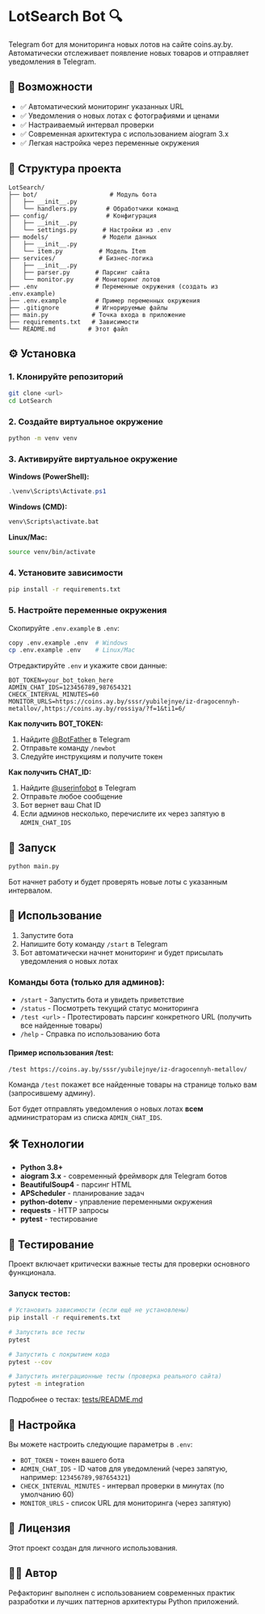 # LotSearch Bot 🔍

Telegram бот для мониторинга новых лотов на сайте coins.ay.by. Автоматически отслеживает появление новых товаров и отправляет уведомления в Telegram.

## 🚀 Возможности

- ✅ Автоматический мониторинг указанных URL
- ✅ Уведомления о новых лотах с фотографиями и ценами
- ✅ Настраиваемый интервал проверки
- ✅ Современная архитектура с использованием aiogram 3.x
- ✅ Легкая настройка через переменные окружения

## 📁 Структура проекта

```
LotSearch/
├── bot/                    # Модуль бота
│   ├── __init__.py
│   └── handlers.py        # Обработчики команд
├── config/                # Конфигурация
│   ├── __init__.py
│   └── settings.py       # Настройки из .env
├── models/               # Модели данных
│   ├── __init__.py
│   └── item.py          # Модель Item
├── services/            # Бизнес-логика
│   ├── __init__.py
│   ├── parser.py       # Парсинг сайта
│   └── monitor.py      # Мониторинг лотов
├── .env                # Переменные окружения (создать из .env.example)
├── .env.example        # Пример переменных окружения
├── .gitignore          # Игнорируемые файлы
├── main.py            # Точка входа в приложение
├── requirements.txt   # Зависимости
└── README.md         # Этот файл
```

## ⚙️ Установка

### 1. Клонируйте репозиторий
```bash
git clone <url>
cd LotSearch
```

### 2. Создайте виртуальное окружение
```bash
python -m venv venv
```

### 3. Активируйте виртуальное окружение

**Windows (PowerShell):**
```powershell
.\venv\Scripts\Activate.ps1
```

**Windows (CMD):**
```cmd
venv\Scripts\activate.bat
```

**Linux/Mac:**
```bash
source venv/bin/activate
```

### 4. Установите зависимости
```bash
pip install -r requirements.txt
```

### 5. Настройте переменные окружения

Скопируйте `.env.example` в `.env`:
```bash
copy .env.example .env  # Windows
cp .env.example .env    # Linux/Mac
```

Отредактируйте `.env` и укажите свои данные:
```env
BOT_TOKEN=your_bot_token_here
ADMIN_CHAT_IDS=123456789,987654321
CHECK_INTERVAL_MINUTES=60
MONITOR_URLS=https://coins.ay.by/sssr/yubilejnye/iz-dragocennyh-metallov/,https://coins.ay.by/rossiya/?f=1&ti1=6/
```

**Как получить BOT_TOKEN:**
1. Найдите [@BotFather](https://t.me/BotFather) в Telegram
2. Отправьте команду `/newbot`
3. Следуйте инструкциям и получите токен

**Как получить CHAT_ID:**
1. Найдите [@userinfobot](https://t.me/userinfobot) в Telegram
2. Отправьте любое сообщение
3. Бот вернет ваш Chat ID
4. Если админов несколько, перечислите их через запятую в `ADMIN_CHAT_IDS`

## 🏃 Запуск

```bash
python main.py
```

Бот начнет работу и будет проверять новые лоты с указанным интервалом.

## 📝 Использование

1. Запустите бота
2. Напишите боту команду `/start` в Telegram
3. Бот автоматически начнет мониторинг и будет присылать уведомления о новых лотах

### Команды бота (только для админов):

- `/start` - Запустить бота и увидеть приветствие
- `/status` - Посмотреть текущий статус мониторинга
- `/test <url>` - Протестировать парсинг конкретного URL (получить все найденные товары)
- `/help` - Справка по использованию бота

#### Пример использования /test:
```
/test https://coins.ay.by/sssr/yubilejnye/iz-dragocennyh-metallov/
```

Команда `/test` покажет все найденные товары на странице только вам (запросившему админу).

Бот будет отправлять уведомления о новых лотах **всем** администраторам из списка `ADMIN_CHAT_IDS`.

## 🛠️ Технологии

- **Python 3.8+**
- **aiogram 3.x** - современный фреймворк для Telegram ботов
- **BeautifulSoup4** - парсинг HTML
- **APScheduler** - планирование задач
- **python-dotenv** - управление переменными окружения
- **requests** - HTTP запросы
- **pytest** - тестирование

## 🧪 Тестирование

Проект включает критически важные тесты для проверки основного функционала.

### Запуск тестов:
```bash
# Установить зависимости (если ещё не установлены)
pip install -r requirements.txt

# Запустить все тесты
pytest

# Запустить с покрытием кода
pytest --cov

# Запустить интеграционные тесты (проверка реального сайта)
pytest -m integration
```

Подробнее о тестах: [tests/README.md](tests/README.md)

## 🔧 Настройка

Вы можете настроить следующие параметры в `.env`:

- `BOT_TOKEN` - токен вашего бота
- `ADMIN_CHAT_IDS` - ID чатов для уведомлений (через запятую, например: `123456789,987654321`)
- `CHECK_INTERVAL_MINUTES` - интервал проверки в минутах (по умолчанию 60)
- `MONITOR_URLS` - список URL для мониторинга (через запятую)

## 📄 Лицензия

Этот проект создан для личного использования.

## 👨‍💻 Автор

Рефакторинг выполнен с использованием современных практик разработки и лучших паттернов архитектуры Python приложений.
